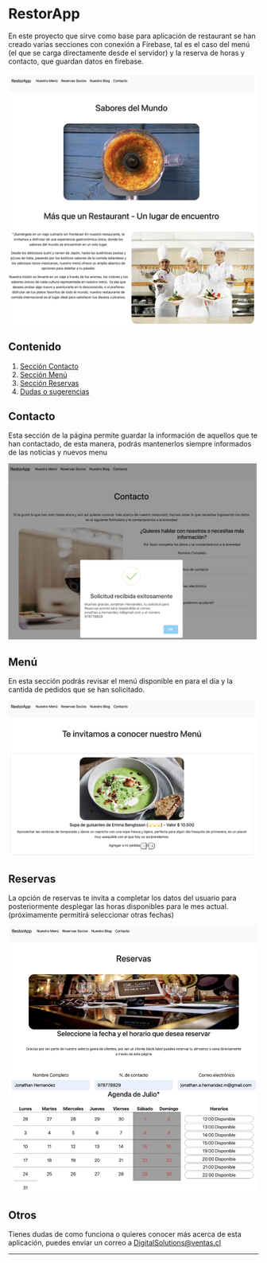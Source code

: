 # RestorApp

En este proyecto que sirve como base para aplicación de restaurant se han creado varias secciones con conexión a Firebase, tal es el caso del menú (el que se carga directamente desde el servidor) y la reserva de horas y contacto, que guardan datos en firebase.

<img src="./src/assets/images/home.jpg" width="500px" alt="Vista Contacto">

## Contenido

1. [Sección Contacto](#Contacto)
2. [Sección Menú](#Menú)
3. [Sección Reservas](#Reservas)
4. [Dudas o sugerencias](#Otros)

## Contacto

Esta sección de la página permite guardar la información de aquellos que te han contactado, de esta manera, podrás mantenerlos siempre informados de las noticias y nuevos menu 

<img src="./src/assets/images/Contacto.jpg" width="500px" alt="Vista Contacto">

## Menú

En esta sección podrás revisar el menú disponible en para el día y la cantida de pedidos que se han solicitado.

<img src="./src/assets/images/Menu.jpg" width="500px" alt="Vista Menú">

## Reservas

La opción de reservas te invita a completar los datos del usuario para posteriormente desplegar las horas disponibles para le mes actual. (próximamente permitirá seleccionar otras fechas)

<img src="./src/assets/images/Reservas.jpg" width="500px" alt="Vista Reservas">

## Otros

Tienes dudas de como funciona o quieres conocer más acerca de esta aplicación, puedes enviar un correo a DigitalSolutions@ventas.cl

---
